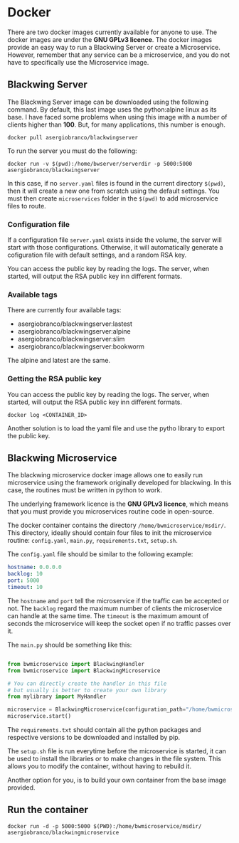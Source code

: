 # Docker

There are two docker images currently available for anyone to use. The docker images are under the **GNU GPLv3 licence**. 
The docker images provide an easy way to run a Blackwing Server or create a Microservice. However, remember that any service
can be a microservice, and you do not have to specifically use the Microservice image. 

## Blackwing Server

The Blackwing Server image can be downloaded using the following command.
By default, this last image uses the python:alpine linux as its base. I have faced some problems
when using this image with a number of clients higher than **100**. But, for many applications, 
this number is enough. 

`docker pull asergiobranco/blackwingserver`

To run the server you must do the following:

`docker run -v $(pwd):/home/bwserver/serverdir -p 5000:5000 asergiobranco/blackwingserver`

In this case, if no `server.yaml` files is found in the current directory `$(pwd)`, then it will create a new one from scratch 
using the default settings. You must then create `microservices` folder in the `$(pwd)` to add microservice files to route.

### Configuration file

If a configuration file `server.yaml` exists inside the volume, the server will start with those configurations. Otherwise, it will automatically generate a cofiguration file with default settings, and a random RSA key. 

You can access the public key by reading the logs. The server, when started, will output the RSA public key inn different formats. 

### Available tags

There are currently four available tags:

* asergiobranco/blackwingserver:lastest
* asergiobranco/blackwingserver:alpine
* asergiobranco/blackwingserver:slim
* asergiobranco/blackwingserver:bookworm

The alpine and latest are the same.

### Getting the RSA public key

You can access the public key by reading the logs. The server, when started, will output the RSA public key inn different formats.

`docker log <CONTAINER_ID>`

Another solution is to load the yaml file and use the pytho library to export the public key.

## Blackwing Microservice

The blackwing microservice docker image allows one to easily run microservice using the framework originally developed 
for blackwing. In this case, the routines must be written in python to work.

The underlying framework licence is the **GNU GPLv3 licence**, which means that you must provide you microservices 
routine code in open-source. 

The docker container contains the directory `/home/bwmicroservice/msdir/`. This directory, ideally should contain four files to init the microservice routine: `config.yaml`, `main.py`, `requirements.txt`, `setup.sh`.

The `config.yaml` file should be similar to the following example:

```yaml
hostname: 0.0.0.0
backlog: 10
port: 5000
timeout: 10
```

The `hostname` and `port` tell the microservice if the traffic can be accepted or not.
The `backlog` regard the maximum number of clients the microservice can handle at the same time.
The `timeout` is the maximum amount of seconds the microservice will keep the socket open if no traffic passes over it. 

The `main.py` should be something like this:

```python

from bwmicroservice import BlackwingHandler
from bwmicroservice import BlackwingMicroservice

# You can directly create the handler in this file
# but usually is better to create your own library
from mylibrary import MyHandler

microservice = BlackwingMicroservice(configuration_path="/home/bwmicroservice/msdir/config.yaml", handler=MyHandler)
microservice.start()
```

The `requirements.txt` should contain all the python packages and respective versions to be downloaded and installed by pip.

The `setup.sh` file is run everytime before the microservice is started, it can be used to install the libraries or to make changes in the file system. This allows you to modify the container, without having to rebuild it.

Another option for you, is to build your own container from the base image provided.

## Run the container

`docker run -d -p 5000:5000 $(PWD):/home/bwmicroservice/msdir/ asergiobranco/blackwingmicroservice`
